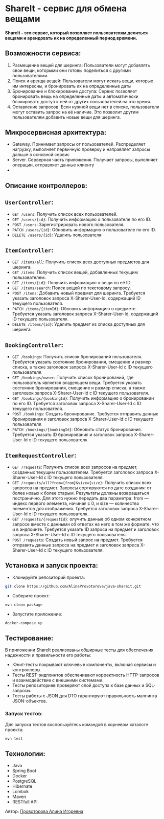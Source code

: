 # ShareIt - сервис для обмена вещами

#### ShareIt - это сервис, который позволяет пользователям делиться вещами и арендовать их на определенный период времени.

## Возможности сервиса:
1. Размещение вещей для шеринга: Пользователи могут добавлять свои вещи, которыми они готовы поделиться с другими пользователями.
2. Поиск и аренда вещей: Пользователи могут искать вещи, которые им интересны, и бронировать их на определенные даты
3. Бронирование и блокирование доступа: Сервис позволяет бронировать вещь на определенные даты и автоматически блокировать доступ к ней от других пользователей на это время.
4. Оставление запросов: Если нужной вещи нет в списке, пользователи могут оставить запрос на её наличие. Это позволит другим пользователям добавить новые вещи для шеринга.

## Микросервисная архитектура:
- Gateway. Принимает запросы от пользователей. Распределяет нагрузку, выполняет первичную проверку и направляет запросы дальше в основной сервис
- Server. Серверная часть приложения. Получает запросы, выполняет операции, отправляет данные клиенту
- 
## Описание контроллеров:
## `UserController`:
 - `GET /users`: Получить список всех пользователей.
 - `GET /users/{id}`: Получить информацию о пользователе по его ID.
 - `POST /users`: Зарегистрировать нового пользователя.
 - `PATCH /users/{id}`: Обновить информацию о пользователе по его ID.
 - `DELETE /users/{id}`: Удалить пользователя
## `ItemController`:
 - `GET /items/all`: Получить список всех доступных предметов для шеринга.
 - `GET /items`: Получить список вещей, добавленных текущим пользователем.
 - `GET /items/{id}`: Получить информацию о вещи по её ID.
 - `GET /items/search`: Поиск вещей по текстовому запросу.
 - `POST /items`: Добавить новый предмет для шеринга. Требуется указать заголовок запроса X-Sharer-User-Id, содержащий ID текущего пользователя.
 - `PATCH /items/{itemId}`: Обновить информацию о предмете. Требуется указать заголовок запроса X-Sharer-User-Id, содержащий ID текущего пользователя.
 - `DELETE /items/{id}`: Удалить предмет из списка доступных для шеринга.
## `BookingController`:
- `GET /bookings`: Получить список бронирований пользователя. Требуется указать состояние бронирования, смещение и размер списка, а также заголовок запроса X-Sharer-User-Id с ID текущего пользователя.
- `GET /bookings/owner`: Получить список бронирований, где пользователь является владельцем вещи. Требуется указать состояние бронирования, смещение и размер списка, а также заголовок запроса X-Sharer-User-Id с ID текущего пользователя.
- `GET /bookings/{bookingId}`: Получить информацию о бронировании по его ID. Требуется заголовок запроса X-Sharer-User-Id с ID текущего пользователя.
- `POST /bookings`: Создать бронирование. Требуется отправить данные бронирования и заголовок запроса X-Sharer-User-Id с ID текущего пользователя.
- `PATCH /bookings/{bookingId}`: Обновить статус бронирования. Требуется указать ID бронирования и заголовок запроса X-Sharer-User-Id с ID текущего пользователя.
## `ItemRequestController`:
- `GET /requests`: Получить список всех запросов на предмет, созданных текущим пользователем. Требуется заголовок запроса X-Sharer-User-Id с ID текущего пользователя.
- `GET /requests/all?from={from}&size={size}`: Получить список всех запросов на предмет. Запросы сортируются по дате создания: от более новых к более старым. Результаты должны возвращаться постранично. Для этого нужно передать два параметра: from — индекс первого элемента, начиная с 0, и size — количество элементов для отображения. Требуется заголовок запроса X-Sharer-User-Id с ID текущего пользователя.
- `GET /requests/{requestId}`: олучить данные об одном конкретном запросе вместе с данными об ответах на него в том же формате, что и в эндпоинте. Требуется указать ID запроса на предмет и заголовок запроса X-Sharer-User-Id с ID текущего пользователя.
- `POST /requests`: Создать новый запрос на предмет. Требуется отправить данные запроса на предмет и заголовок запроса X-Sharer-User-Id с ID текущего пользователя.

## Установка и запуск проекта:
- Клонируйте репозиторий проекта:
```bash
git clone https://github.com/AlinaProvotorova/java-shareit.git
```
- Соберите проект:
```bash
mvn clean package
```
- Запустите приложение:
```bash
docker-compose up
```

## Тестирование:
В приложении ShareIt реализованы обширные тесты для обеспечения надежности и правильности его работы:
- Юнит-тесты покрывают ключевые компоненты, включая сервисы и контроллеры.
- Тесты REST-эндпоинтов обеспечивают корректность HTTP-запросов и взаимодействие с внешними системами.
- Тесты репозиториев проверяют слой доступа к базе данных и SQL-запросы.
- Тесты работы с JSON для DTO гарантируют правильность маппинга JSON-объектов.
### Запуск тестов:
Для запуска тестов воспользуйтесь командой в корневом каталоге проекта:
```bash
mvn test
```

## Технологии:
- Java
- Spring Boot
- Docker
- PostgreSQL
- Hibernate
- Lombok
- Maven
- RESTfull API

Автор: [Провоторова Алина Игоревна](https://t.me/alinamalina998)